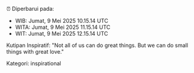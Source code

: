 ⏰ Diperbarui pada:
- WIB: Jumat, 9 Mei 2025 10.15.14 UTC
- WITA: Jumat, 9 Mei 2025 11.15.14 UTC
- WIT: Jumat, 9 Mei 2025 12.15.14 UTC

Kutipan Inspiratif:
"Not all of us can do great things. But we can do small things with great love."


Kategori: inspirational

